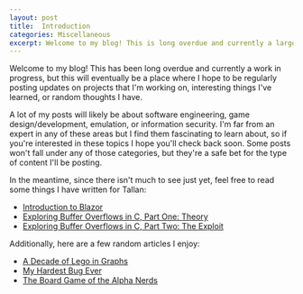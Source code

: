 ```yaml
---
layout: post
title:  Introduction
categories: Miscellaneous
excerpt: Welcome to my blog! This is long overdue and currently a large work in progress, but this will eventually be a place where I'll post updates on projects that I'm working on, cool things I've learned, or random thoughts I have.
---
```


Welcome to my blog! This has been long overdue and currently a work in progress, but this will eventually be a place where I hope to be regularly posting updates on projects that I'm working on, interesting things I've learned, or random thoughts I have.

A lot of my posts will likely be about software engineering, game design/development, emulation, or information security. I'm far from an expert in any of these areas but I find them fascinating to learn about, so if you're interested in these topics I hope you'll check back soon. Some posts won't fall under any of those categories, but they're a safe bet for the type of content I'll be posting.

In the meantime, since there isn't much to see just yet, feel free to read some things I have written for Tallan:

- [Introduction to Blazor](https://www.tallan.com/blog/2021/01/19/introduction-to-blazor/)
- [Exploring Buffer Overflows in C, Part One: Theory](https://www.tallan.com/blog/2019/03/07/exploring-buffer-overflows-in-c-part-one-theory/)
- [Exploring Buffer Overflows in C, Part Two: The Exploit](https://www.tallan.com/blog/2019/04/04/exploring-buffer-overflows-in-c-part-two-the-exploit/)

Additionally, here are a few random articles I enjoy:

- [A Decade of Lego in Graphs](https://brickset.com/article/31370/a-decade-of-lego-in-graphs)
- [My Hardest Bug Ever](https://www.gamasutra.com/blogs/DaveBaggett/20131031/203788/My_Hardest_Bug_Ever.php)
- [The Board Game of the Alpha Nerds](http://grantland.com/features/diplomacy-the-board-game-of-the-alpha-nerds/)
